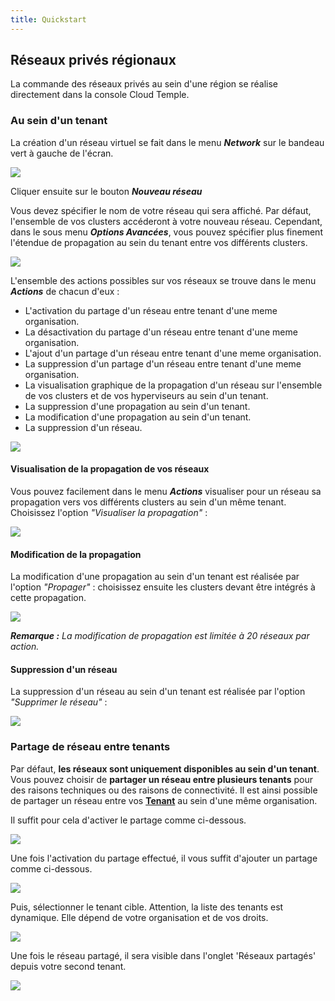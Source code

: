 ```yaml
---
title: Quickstart
---
```


## Réseaux privés régionaux

La commande des réseaux privés au sein d'une région se réalise directement dans la console Cloud Temple. 

### Au sein d'un tenant

La création d'un réseau virtuel se fait dans le menu __*Network*__ sur le bandeau vert à gauche de l'écran.

![](images/shiva_network_001.jpg)

Cliquer ensuite sur le bouton __*Nouveau réseau*__

Vous devez spécifier le nom de votre réseau qui sera affiché. Par défaut, l'ensemble de vos clusters accéderont à votre nouveau réseau.
Cependant, dans le sous menu __*Options Avancées*__, vous pouvez spécifier plus finement l'étendue de propagation au sein du tenant entre vos différents clusters.

![](images/shiva_network_002.jpg)

L'ensemble des actions possibles sur vos réseaux se trouve dans le menu __*Actions*__ de chacun d'eux :

- L'activation du partage d'un réseau entre tenant d'une meme organisation.
- La désactivation du partage d'un réseau entre tenant d'une meme organisation.
- L'ajout d'un partage d'un réseau entre tenant d'une meme organisation.
- La suppression d'un partage d'un réseau entre tenant d'une meme organisation.
- La visualisation graphique de la propagation d'un réseau sur l'ensemble de vos clusters et de vos hyperviseurs au sein d'un tenant.
- La suppression d'une propagation au sein d'un tenant.
- La modification d'une propagation au sein d'un tenant.
- La suppression d'un réseau.

![](images/shiva_network_003.jpg)

#### Visualisation de la propagation de vos réseaux

Vous pouvez facilement dans le menu __*Actions*__ visualiser pour un réseau sa propagation vers vos différents clusters au sein d'un même tenant. 
Choisissez l'option *"Visualiser la propagation"* :

![](images/shiva_network_004.jpg) 

#### Modification de la propagation

La modification d'une propagation au sein d'un tenant est réalisée par l'option *"Propager"* :
choisissez ensuite les clusters devant être intégrés à cette propagation.

![](images/shiva_network_005.jpg)

__*Remarque :*__ *La modification de propagation est limitée à 20 réseaux par action.*

#### Suppression d'un réseau

La suppression d'un réseau au sein d'un tenant est réalisée par l'option *"Supprimer le réseau"* :

![](images/shiva_network_006.jpg)

### Partage de réseau entre tenants

Par défaut, __les réseaux sont uniquement disponibles au sein d'un tenant__. Vous pouvez choisir de __partager un réseau entre plusieurs tenants__ pour des raisons techniques ou des raisons de connectivité.
Il est ainsi possible de partager un réseau entre vos __[Tenant](../../../console/iam/concepts/#tenant)__ au sein d'une même organisation.




Il suffit pour cela d'activer le partage comme ci-dessous.

![](images/shiva_network_vn_share_enabled.png)

Une fois l'activation du partage effectué, il vous suffit d'ajouter un partage comme ci-dessous.

![](images/shiva_network_vn_shared.png)

Puis, sélectionner le tenant cible. Attention, la liste des tenants est dynamique. 
Elle dépend de votre organisation et de vos droits.

![](images/shiva_network_vn_shared_tenant.png)

Une fois le réseau partagé, il sera visible dans l'onglet 'Réseaux partagés' depuis votre second tenant.

![](images/shiva_network_vn_shared_with_me.png) 
